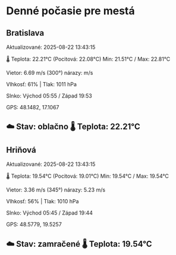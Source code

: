 ﻿# Denné počasie pre mestá

## Bratislava
Aktualizované: 2025-08-22 13:43:15

🌡️ Teplota: 22.21°C 
(Pocitová: 22.08°C)
Min: 21.51°C / Max: 22.81°C

Vietor: 6.69 m/s    (300°) 
nárazy:  m/s

Vlhkosť: 61% | Tlak: 1011 hPa

Slnko: Východ 05:55 / Západ 19:53

GPS: 48.1482, 17.1067

☁️ Stav: oblačno        🌡️ Teplota: 22.21°C
---

## Hriňová
Aktualizované: 2025-08-22 13:43:15

🌡️ Teplota: 19.54°C 
(Pocitová: 19.01°C)
Min: 19.54°C / Max: 19.54°C

Vietor: 3.36 m/s (345°)
nárazy: 5.23 m/s

Vlhkosť: 56% | Tlak: 1010 hPa

Slnko: Východ 05:45 / Západ 19:44

GPS: 48.5779, 19.5257

☁️ Stav: zamračené        🌡️ Teplota: 19.54°C
---
